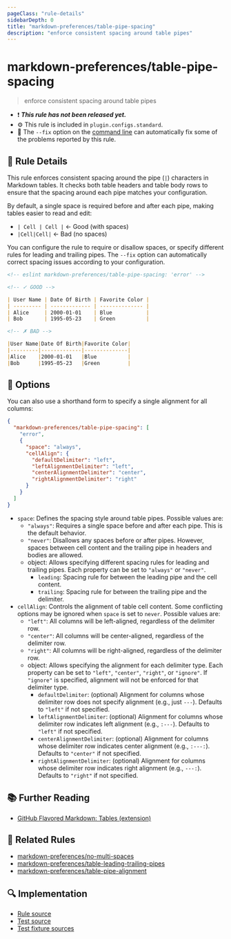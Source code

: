 ```yaml
---
pageClass: "rule-details"
sidebarDepth: 0
title: "markdown-preferences/table-pipe-spacing"
description: "enforce consistent spacing around table pipes"
---
```


# markdown-preferences/table-pipe-spacing

> enforce consistent spacing around table pipes

- ❗ <badge text="This rule has not been released yet." vertical="middle" type="error"> **_This rule has not been released yet._** </badge>
- ⚙️ This rule is included in `plugin.configs.standard`.
- 🔧 The `--fix` option on the [command line](https://eslint.org/docs/user-guide/command-line-interface#fixing-problems) can automatically fix some of the problems reported by this rule.

## 📖 Rule Details

This rule enforces consistent spacing around the pipe (`|`) characters in Markdown tables.
It checks both table headers and table body rows to ensure that the spacing around each pipe matches your configuration.

By default, a single space is required before and after each pipe, making tables easier to read and edit:

- `| Cell | Cell |` ← Good (with spaces)
- `|Cell|Cell|` ← Bad (no spaces)

You can configure the rule to require or disallow spaces, or specify different rules for leading and trailing pipes. The `--fix` option can automatically correct spacing issues according to your configuration.

<!-- prettier-ignore-start -->

<!-- eslint-skip -->

```md
<!-- eslint markdown-preferences/table-pipe-spacing: 'error' -->

<!-- ✓ GOOD -->

| User Name | Date Of Birth | Favorite Color |
| --------- | ------------- | -------------- |
| Alice     | 2000-01-01    | Blue           |
| Bob       | 1995-05-23    | Green          |

<!-- ✗ BAD -->

|User Name|Date Of Birth|Favorite Color|
|---------|-------------|--------------|
|Alice    |2000-01-01   |Blue          |
|Bob      |1995-05-23   |Green         |

```

<!-- prettier-ignore-end -->

## 🔧 Options

You can also use a shorthand form to specify a single alignment for all columns:

```json
{
  "markdown-preferences/table-pipe-spacing": [
    "error",
    {
      "space": "always",
      "cellAlign": {
        "defaultDelimiter": "left",
        "leftAlignmentDelimiter": "left",
        "centerAlignmentDelimiter": "center",
        "rightAlignmentDelimiter": "right"
      }
    }
  ]
}
```

- `space`: Defines the spacing style around table pipes. Possible values are:
  - `"always"`: Requires a single space before and after each pipe. This is the default behavior.
  - `"never"`: Disallows any spaces before or after pipes. However, spaces between cell content and the trailing pipe in headers and bodies are allowed.
  - object: Allows specifying different spacing rules for leading and trailing pipes. Each property can be set to `"always"` or `"never"`.
    - `leading`: Spacing rule for between the leading pipe and the cell content.
    - `trailing`: Spacing rule for between the trailing pipe and the delimiter.
- `cellAlign`: Controls the alignment of table cell content. Some conflicting options may be ignored when `space` is set to `never`. Possible values are:
  - `"left"`: All columns will be left-aligned, regardless of the delimiter row.
  - `"center"`: All columns will be center-aligned, regardless of the delimiter row.
  - `"right"`: All columns will be right-aligned, regardless of the delimiter row.
  - object: Allows specifying the alignment for each delimiter type. Each property can be set to `"left"`, `"center"`, `"right"`, or `"ignore"`. If `"ignore"` is specified, alignment will not be enforced for that delimiter type.
    - `defaultDelimiter`: (optional) Alignment for columns whose delimiter row does not specify alignment (e.g., just `---`). Defaults to `"left"` if not specified.
    - `leftAlignmentDelimiter`: (optional) Alignment for columns whose delimiter row indicates left alignment (e.g., `:---`). Defaults to `"left"` if not specified.
    - `centerAlignmentDelimiter`: (optional) Alignment for columns whose delimiter row indicates center alignment (e.g., `:---:`). Defaults to `"center"` if not specified.
    - `rightAlignmentDelimiter`: (optional) Alignment for columns whose delimiter row indicates right alignment (e.g., `---:`). Defaults to `"right"` if not specified.

## 📚 Further Reading

- [GitHub Flavored Markdown: Tables (extension)](https://github.github.com/gfm/#tables-extension-)

## 👫 Related Rules

- [markdown-preferences/no-multi-spaces](./no-multi-spaces.md)
- [markdown-preferences/table-leading-trailing-pipes](./table-leading-trailing-pipes.md)
- [markdown-preferences/table-pipe-alignment](./table-pipe-alignment.md)

## 🔍 Implementation

- [Rule source](https://github.com/ota-meshi/eslint-plugin-markdown-preferences/blob/main/src/rules/table-pipe-spacing.ts)
- [Test source](https://github.com/ota-meshi/eslint-plugin-markdown-preferences/blob/main/tests/src/rules/table-pipe-spacing.ts)
- [Test fixture sources](https://github.com/ota-meshi/eslint-plugin-markdown-preferences/tree/main/tests/fixtures/rules/table-pipe-spacing)
